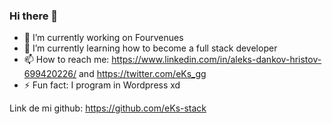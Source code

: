 ### Hi there 👋

- 🔭 I’m currently working on Fourvenues
- 🌱 I’m currently learning how to become a full stack developer
- 📫 How to reach me: https://www.linkedin.com/in/aleks-dankov-hristov-699420226/ and https://twitter.com/eKs_gg
- ⚡ Fun fact: I program in Wordpress xd

Link de mi github: https://github.com/eKs-stack